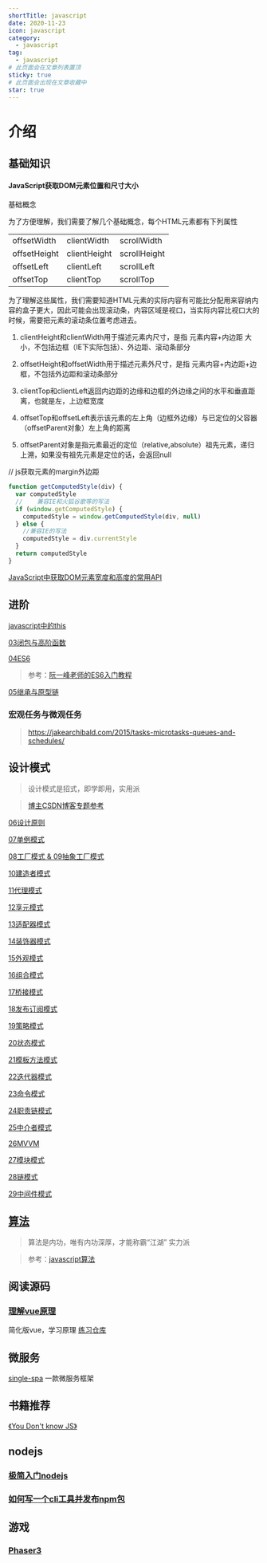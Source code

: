 ```yaml
---
shortTitle: javascript
date: 2020-11-23
icon: javascript
category:
  - javascript
tag:
  - javascript
# 此页面会在文章列表置顶
sticky: true
# 此页面会出现在文章收藏中
star: true
---
```


# 介绍

## 基础知识


#### JavaScript获取DOM元素位置和尺寸大小
基础概念

为了方便理解，我们需要了解几个基础概念，每个HTML元素都有下列属性


|      |      |      |
| ---- | ---- | ---- |
|offsetWidth|clientWidth|scrollWidth|
|offsetHeight|clientHeight|scrollHeight|
|offsetLeft|clientLeft|scrollLeft|
|offsetTop|clientTop|scrollTop|

为了理解这些属性，我们需要知道HTML元素的实际内容有可能比分配用来容纳内容的盒子更大，因此可能会出现滚动条，内容区域是视口，当实际内容比视口大的时候，需要把元素的滚动条位置考虑进去。

1. clientHeight和clientWidth用于描述元素内尺寸，是指 元素内容+内边距 大小，不包括边框（IE下实际包括）、外边距、滚动条部分

2. offsetHeight和offsetWidth用于描述元素外尺寸，是指 元素内容+内边距+边框，不包括外边距和滚动条部分

3. clientTop和clientLeft返回内边距的边缘和边框的外边缘之间的水平和垂直距离，也就是左，上边框宽度

4. offsetTop和offsetLeft表示该元素的左上角（边框外边缘）与已定位的父容器（offsetParent对象）左上角的距离

5. offsetParent对象是指元素最近的定位（relative,absolute）祖先元素，递归上溯，如果没有祖先元素是定位的话，会返回null

// js获取元素的margin外边距
```js
function getComputedStyle(div) {
  var computedStyle
  //    兼容IE和火狐谷歌等的写法
  if (window.getComputedStyle) {
    computedStyle = window.getComputedStyle(div, null)
  } else {
    //兼容IE的写法
    computedStyle = div.currentStyle
  }
  return computedStyle
}
```

[JavaScript中获取DOM元素宽度和高度的常用API](https://lele3.github.io/2019/12/13/JavaScript%E4%B8%AD%E8%8E%B7%E5%8F%96DOM%E5%85%83%E7%B4%A0%E5%AE%BD%E5%BA%A6%E5%92%8C%E9%AB%98%E5%BA%A6%E7%9A%84%E5%B8%B8%E7%94%A8API.html)
## 进阶
[javascript中的this](./this/)

[03闭包与高阶函数](./03闭包与高阶函数/)

[04ES6](./04ES6/)
> 参考：[阮一峰老师的ES6入门教程](http://es6.ruanyifeng.com/)

[05继承与原型链](./05继承与原型链/)

### 宏观任务与微观任务
> https://jakearchibald.com/2015/tasks-microtasks-queues-and-schedules/

## 设计模式
> 设计模式是招式，即学即用，实用派

> [博主CSDN博客专题参考](https://blog.csdn.net/example440982/category_9291871.html)

[06设计原则](./06设计原则/)

[07单例模式](./07单例模式/)

[08工厂模式 & 09抽象工厂模式](./08工厂模式/)

[10建造者模式](./10建造者模式/)

[11代理模式](./11代理模式/)

[12享元模式](./12享元模式/)

[13适配器模式](./13适配器模式/)

[14装饰器模式](./14装饰器模式/)

[15外观模式](./15外观模式/)

[16组合模式](./16组合模式/)

[17桥接模式](./17桥接模式/)

[18发布订阅模式](./18发布订阅模式/)

[19策略模式](./19策略模式/)

[20状态模式](./20状态模式/)

[21模板方法模式](./21模板方法模式/)

[22迭代器模式](./22迭代器模式/)

[23命令模式](./23命令模式/)

[24职责链模式](./24职责链模式/)

[25中介者模式](./25中介者模式/)

[26MVVM](./26MVVM/)

[27模块模式](./27模块模式/)

[28链模式](./28链模式/)

[29中间件模式](./29中间件模式/)

## [算法](../algo/)
> 算法是内功，唯有内功深厚，才能称霸“江湖” 实力派

> 参考：[javascript算法](https://github.com/trekhleb/javascript-algorithms)

## 阅读源码

### [理解vue原理](../readvue/)

简化版vue，学习原理
[练习仓库](https://gitee.com/hotsuitor/understand_vue)

## 微服务

[single-spa](https://single-spa.js.org/) 一款微服务框架


## 书籍推荐

[《You Don't know JS》](https://github.com/getify/You-Dont-Know-JS/blob/2nd-ed/get-started/README.md)


## nodejs

### [极简入门nodejs](https://www.yuque.com/sunluyong/node/stream)
### [如何写一个cli工具并发布npm包](./nodejs/npm)

## 游戏

### [Phaser3](./phaser)
